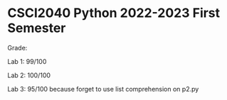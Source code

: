 # CSCI2040 Python 2022-2023 First Semester
Grade: 

Lab 1: 99/100

Lab 2: 100/100

Lab 3: 95/100 because forget to use list comprehension on p2.py
